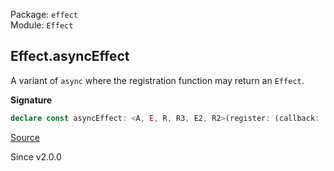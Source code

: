 Package: `effect`<br />
Module: `Effect`<br />

## Effect.asyncEffect

A variant of `async` where the registration function may return an `Effect`.

**Signature**

```ts
declare const asyncEffect: <A, E, R, R3, E2, R2>(register: (callback: (_: Effect<A, E, R>) => void) => Effect<Effect<void, never, R3> | void, E2, R2>) => Effect<A, E | E2, R | R2 | R3>
```

[Source](https://github.com/Effect-TS/effect/tree/main/packages/effect/src/Effect.ts#L2488)

Since v2.0.0